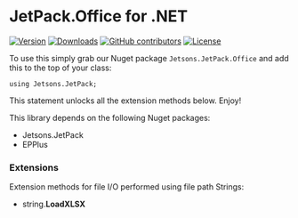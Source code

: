 # JetPack.Office for .NET

[![Version](https://img.shields.io/nuget/vpre/Jetsons.JetPack.Office.svg)](https://www.nuget.org/packages/Jetsons.JetPack.Office)
[![Downloads](https://img.shields.io/nuget/dt/Jetsons.JetPack.Office.svg)](https://www.nuget.org/packages/Jetsons.JetPack.Office)
[![GitHub contributors](https://img.shields.io/github/contributors/jetsons/JetPack.Office.Net.svg)](https://github.com/jetsons/JetPack.Office.Net/graphs/contributors)
[![License](https://img.shields.io/github/license/jetsons/JetPack.Office.Net.svg)](https://github.com/jetsons/JetPack.Office.Net/blob/master/LICENSE)

To use this simply grab our Nuget package `Jetsons.JetPack.Office` and add this to the top of your class:

    using Jetsons.JetPack;
	
This statement unlocks all the extension methods below. Enjoy!

This library depends on the following Nuget packages:

- Jetsons.JetPack
- EPPlus
	
### Extensions

Extension methods for file I/O performed using file path Strings:

- string.**LoadXLSX**
